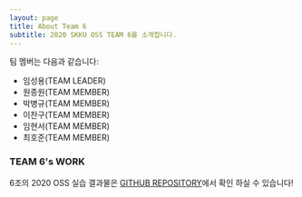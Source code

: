 ```yaml
---
layout: page
title: About Team 6
subtitle: 2020 SKKU OSS TEAM 6를 소개합니다. 
---
```


팀 멤버는 다음과 같습니다:

- 임성용(TEAM LEADER) 
- 원종원(TEAM MEMBER)
- 박병규(TEAM MEMBER)
- 이찬구(TEAM MEMBER)
- 임현서(TEAM MEMBER)
- 최호준(TEAM MEMBER)

### TEAM 6's WORK

6조의 2020 OSS 실습 결과물은 [GITHUB REPOSITORY](https://github.com/20-2-SKKU-OSS/2020-2-OSS-6-Project)에서 확인 하실 수 있습니다!
